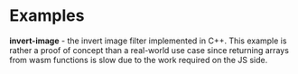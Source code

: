 # Examples

**invert-image** - the invert image filter implemented in C++. This example is rather a proof of concept than a real-world use case since returning arrays from wasm functions is slow due to the work required on the JS side.